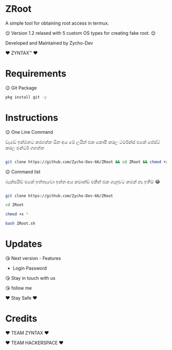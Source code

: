 # ZRoot
A simple tool for obtaining root access in termux.

:relieved:
Version 1.2 relased with 5 custom OS types for creating fake root.
:relieved:

Developed and Maintained by Zycho-Dev

:heart: ZYNTAX™ :heart:

# Requirements

:wink: Git Package

```bash
pkg install git -y
```

# Instructions

:wink: One Line Command

වැඩේ ඉක්මනට කරගන්න ඕන අය මේ ලයින් එක කොපි කරල ටර්මක්ස් එකේ පේස්ට් කරල එන්ටර් ගහන්න

```bash

git clone https://github.com/Zycho-Dev-66/ZRoot && cd ZRoot && chmod +x * && bash ZRoot.sh

```

:wink: Command list

බැක්සයිඩ් එකේ ඉත්තෑවො ඉන්න අය කමාන්ඩ් එකින් එක ගැහුවට කමක් නෑ ඉතිම් 😂

```bash

git clone https://github.com/Zycho-Dev-66/ZRoot

cd ZRoot

chmod +x *

bash ZRoot.sh

```
# Updates

😘 Next version - Features
- Login Password

😘 Stay in touch with us

😘 follow me

:heart: Stay Safe :heart:

# Credits

:heart: TEAM ZYNTAX :heart:

:heart: TEAM HACKERSPACE :heart:
